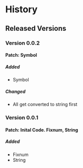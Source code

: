 # History
## Released Versions
### Version 0.0.2
#### Patch: Symbol
##### Added
 * Symbol

##### Changed
 * All get converted to string first

### Version 0.0.1
#### Patch: Inital Code. Fixnum, String
##### Added
 * Fixnum
 * String